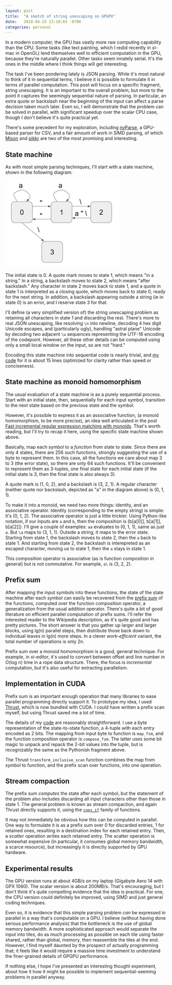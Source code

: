 ```yaml
---
layout: post
title:  "A sketch of string unescaping on GPGPU"
date:   2018-04-25 13:10:03 -0700
categories: personal
---
```

In a modern computer, the GPU has vastly more raw computing capability than the CPU. Some tasks (like text painting, which I redid recently in xi-mac in OpenGL) lend themselves well to efficient computation in the GPU, because they're naturally parallel. Other tasks seem innately serial. It's the ones in the middle where I think things will get interesting.

The task I've been pondering lately is JSON parsing. While it's most natural to think of it in sequential terms, I believe it is possible to formulate it in terms of parallel computation. This post will focus on a specific fragment, string unescaping. It is an important to the overall problem, but more to the point it captures the seemingly sequential nature of parsing. In particular, an extra quote or backslash near the beginning of the input can affect a parse decision taken much later. Even so, I will demonstrate that the problem can be solved in parallel, with significant speedup over the scalar CPU case, though I don't believe it's quite practical yet.

There's some precedent for my exploration, including [nvParse](https://github.com/antonmks/nvParse), a GPU-based parser for CSV, and a fair amount of work in SIMD parsing, of which [Mison](http://www.vldb.org/pvldb/vol10/p1118-li.pdf) and [pikkr](https://github.com/pikkr/pikkr) are two of the most promising and interesting.

## State machine

As with most simple parsing techniques, I'll start with a state machine, shown in the following diagram:

![state machine](/assets/unescaping_screenshot_sm.png)

The initial state is 0. A quote mark moves to state 1, which means "in a string." In a string, a backslash moves to state 2, which means "after backslash." Any character in state 2 moves back to state 1, and a quote in state 1 is interpreted as a closing quote, which moves back to state 0, ready for the next string. In addition, a backslash appearing outside a string (ie in state 0) is an error, and I reserve state 3 for that.

I'll define (a very simplified version of) the string unescaping problem as retaining all characters in state 1 and discarding the rest. There's more to real JSON unescaping, like resolving `\n` into newline, decoding 4 hex digit Unicode escapes, and (particularly ugly), handling "astral plane" Unicode by decoding two adjacent `\u` sequences representing the UTF-16 encoding of the codepoint. However, all these other details can be computed using only a small local window on the input, so are not "hard."

Encoding this state machine into sequential code is nearly trivial, and [my code](https://gist.github.com/raphlinus/591b7708959ebdc97759b560e215dd26#file-parse-cu-L51) for it is about 15 lines (optimized for clarity rather than speed or conciseness).

## State machine as monoid homomorphism

The usual evaluation of a state machine is as a purely sequential process. Start with an initial state, then, sequentially for each input symbol, transition to the next state based on the previous state and the symbol.

However, it's possible to express it as an associative function, (a monoid homomorphism, to be more precise), an idea well articulated in the post [Fast incremental regular expression matching with monoids](http://blog.sigfpe.com/2009/01/fast-incremental-regular-expression.html). That's worth reading, but I'll try to recap it here, using the specific state machine shown above.

Basically, map each symbol to a _function_ from state to state. Since there are only 4 states, there are 256 such functions, strongly suggesting the use of a byte to represent them. In this case, all the functions we care about map 3 to 3 (the error state), so there are only 64 such functions. It'll be convenient to represent them as 3-tuples, one final state for each initial state (if the initial state is 3, then the final state is also always 3).

A quote mark is (1, 0, 2), and a backslash is (3, 2, 1). A regular character (neither quote nor backslash, depicted as "a" in the diagram above) is (0, 1, 1).

To make it into a monoid, we need two more things: identity, and an associative operator. Identity (corresponding to the empty string) is simple: it's (0, 1, 2). The associative operator is just a little trickier. Using Python-like notation, if our inputs are `a` and `b`, then the composition is (b[a[0]], b[a[1]], b[a[2]]). I'll give a couple of examples: `aa` evaluates to (0, 1, 1), same as just `a`. But `\a` maps to (3, 1, 1). Outside a string, it maps to the error state. Starting from state 1, the backslash moves to state 2, then the `a` back to state 1. And starting from state 2, the backslash is interepreted as an escaped character, moving us to state 1, then the `a` stays in state 1.

This composition operator is associative (as is function composition in general) but is not commutative. For example, `a\` is (3, 2, 2).

## Prefix sum

After mapping the input symbols into these functions, the state of the state machine after each symbol can easily be recovered from the [prefix sum](https://en.wikipedia.org/wiki/Prefix_sum) of the functions, computed over the function composition operator, a generalization from the usual addition operator. There's quite a bit of good literature on efficient parallel computation of prefix sums. I'll refer the interested reader to the Wikipedia description, as it's quite good and has pretty pictures. The short answer is that you gather up larger and larger blocks, using lg(n) parallel steps, then distribute those back down to individual leaves in lg(n) more steps. In a clever _work-efficient_ variant, the total number of operations is only 2n.

Prefix sum over a monoid homomorphism is a good, general technique. For example, in xi-editor, it's used to convert between offset and line number in O(log n) time in a rope data structure. There, the focus is _incremental_ computation, but it's also useful for extracting parallelism.

## Implementation in CUDA

Prefix sum is an important enough operation that many libraries to ease parallel programming directly support it. To prototype my idea, I used [Thrust](http://thrust.github.io/), which is now bundled with CUDA. I could have written a prefix scan myself, but using Thrust saved me a lot of time.

The details of my [code](https://gist.github.com/raphlinus/591b7708959ebdc97759b560e215dd26) are reasonably straightforward. I use a byte representation of the state-to-state function, a 4-tuple with each entry encoded as 2 bits. The mapping from input byte to function is `map_fsm`, and the function composition operator is `compose_fsm`. The latter uses some bit magic to unpack and repack the 2-bit values into the tuple, but is recognizably the same as the Pythonish fragment above.

The Thrust `transform_inclusive_scan` function combines the map from symbol to function, and the prefix scan over functions, into one operation.

## Stream compaction

The prefix sum _computes_ the state after each symbol, but the statement of the problem also includes discarding all input characters other than those in state 1. The general problem is known as stream compaction, and again Thrust directly supports it, using the [`copy_if`](https://thrust.github.io/doc/group__stream__compaction.html) family of functions.

It may not immediately be obvious how this can be computed in parallel. One way to formulate it is as a prefix sum over 0 for discarded entries, 1 for retained ones, resulting in a destination index for each retained entry. Then, a _scatter_ operation writes each retained entry. The scatter operation is somewhat expensive (in particular, it consumes global memory bandwidth, a scarce resource), but increasingly it is directly supported by GPU hardware.

## Experimental results

The GPU version runs at about 4GB/s on my laptop (Gigabyte Aero 14 with GPX 1060). The scalar version is about 200MB/s. That's encouraging, but I don't think it's quite compelling evidence that the idea is practical. For one, the CPU version could definitely be improved, using SIMD and just general coding techniques.

Even so, it is evidence that this simple parsing problem _can_ be expressed in parallel in a way that's computable on a GPU. I believe (without having done serious performance analysis) that the bottleneck is the use of global memory bandwidth. A more sophisticated approach would separate the input into tiles, do as much processing as possible on each tile using faster shared, rather than global, memory, then reassemble the tiles at the end. However, I find myself daunted by the prospect of actually programming that; it feels like it would require a massive time investment to understand the finer-grained details of GPGPU performance.

If nothing else, I hope I've presented an interesting thought experiment, about how it how it might be possible to implement sequential-seeming problems in parallel anyway.
